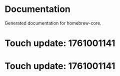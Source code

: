 # Documentation

Generated documentation for homebrew-core.

# Touch update: 1761001141

# Touch update: 1761001141
